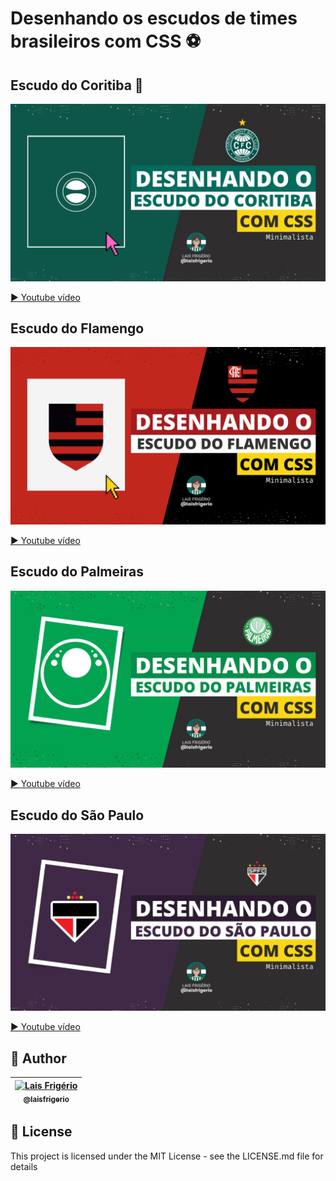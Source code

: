# Desenhando os escudos de times brasileiros com CSS ⚽

## Escudo do Coritiba 💚

<p align="center">
  <a><img src="./images/video-1-youtube-capa.png" alt="Desenhando escudo do Coritiba com CSS - minimalista" title="Desenhando escudo do Coritiba com CSS - minimalista"></a>
</p>

[▶️ Youtube vídeo](https://www.youtube.com/watch?v=SPd3OlV3dF8&ab_channel=LaisFrigerio)

## Escudo do Flamengo

<p align="center">
  <a><img src="./images/video-2-youtube-capa.png" alt="Desenhando escudo do Flamengo com CSS - minimalista" title="Desenhando escudo do Flamengo com CSS - minimalista"></a>
</p>

[▶️ Youtube vídeo](https://www.youtube.com/watch?v=vYnTWPR2utc&ab_channel=LaisFrigerio)

## Escudo do Palmeiras

<p align="center">
  <a><img src="./images/video-3-youtube-palmeiras-capa.png" alt="Desenhando escudo do Palmeiras com CSS - minimalista" title="Desenhando escudo do Palmeiras com CSS - minimalista"></a>
</p>

[▶️ Youtube vídeo](https://www.youtube.com/watch?v=NY8oVvXR7cE&ab_channel=LaisFrigerio)

## Escudo do São Paulo

<p align="center">
  <a><img src="./images/video-4-youtube-capa-sao-paulo.png" alt="Desenhando escudo do São Paulo com CSS - minimalista" title="Desenhando escudo do São Paulo com CSS - minimalista"></a>
</p>

[▶️ Youtube vídeo](https://youtu.be/8K1EyVM23cI  )

## 👩 Author

| [<img src="https://avatars.githubusercontent.com/u/20709086?v=4" width="100px;" alt="Lais Frigério"/><br /><sub><b>@laisfrigerio</b></sub>](https://github.com/laisfrigerio)<br /> |
| :---: |

## 📄 License

This project is licensed under the MIT License - see the LICENSE.md file for details